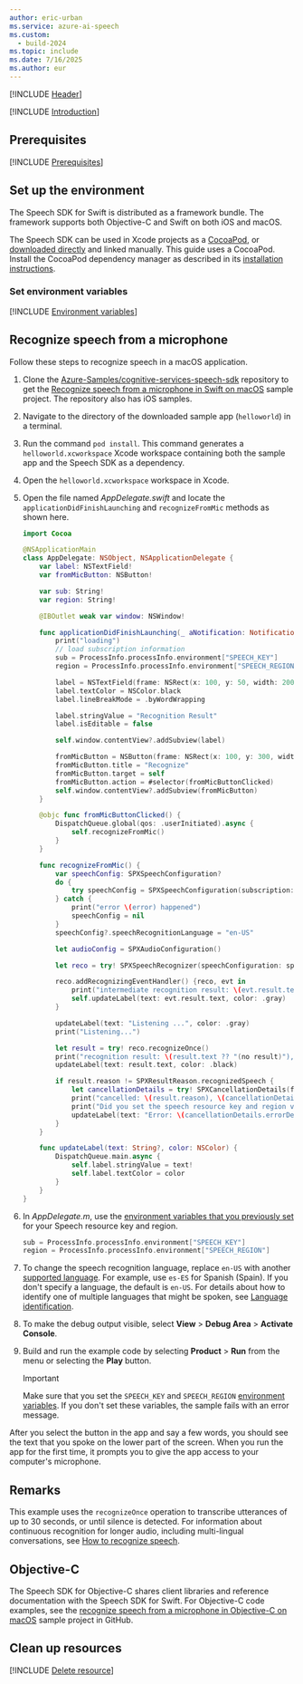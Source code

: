 ```yaml
---
author: eric-urban
ms.service: azure-ai-speech
ms.custom:
  - build-2024
ms.topic: include
ms.date: 7/16/2025
ms.author: eur
---
```


[!INCLUDE [Header](../../common/swift.md)]

[!INCLUDE [Introduction](intro.md)]

## Prerequisites

[!INCLUDE [Prerequisites](../../common/azure-prerequisites.md)]

## Set up the environment

The Speech SDK for Swift is distributed as a framework bundle. The framework supports both Objective-C and Swift on both iOS and macOS.

The Speech SDK can be used in Xcode projects as a [CocoaPod](https://cocoapods.org/), or [downloaded directly](https://aka.ms/csspeech/macosbinary) and linked manually. This guide uses a CocoaPod. Install the CocoaPod dependency manager as described in its [installation instructions](https://guides.cocoapods.org/using/getting-started.html).

### Set environment variables

[!INCLUDE [Environment variables](../../common/environment-variables.md)]

## Recognize speech from a microphone

Follow these steps to recognize speech in a macOS application.

1. Clone the [Azure-Samples/cognitive-services-speech-sdk](https://github.com/Azure-Samples/cognitive-services-speech-sdk) repository to get the [Recognize speech from a microphone in Swift on macOS](https://github.com/Azure-Samples/cognitive-services-speech-sdk/tree/master/quickstart/swift/macos/from-microphone) sample project. The repository also has iOS samples.
1. Navigate to the directory of the downloaded sample app (`helloworld`) in a terminal.
1. Run the command `pod install`. This command generates a `helloworld.xcworkspace` Xcode workspace containing both the sample app and the Speech SDK as a dependency.
1. Open the `helloworld.xcworkspace` workspace in Xcode.
1. Open the file named *AppDelegate.swift* and locate the `applicationDidFinishLaunching` and `recognizeFromMic` methods as shown here.

   ```swift
   import Cocoa

   @NSApplicationMain
   class AppDelegate: NSObject, NSApplicationDelegate {
       var label: NSTextField!
       var fromMicButton: NSButton!

       var sub: String!
       var region: String!

       @IBOutlet weak var window: NSWindow!

       func applicationDidFinishLaunching(_ aNotification: Notification) {
           print("loading")
           // load subscription information
           sub = ProcessInfo.processInfo.environment["SPEECH_KEY"]
           region = ProcessInfo.processInfo.environment["SPEECH_REGION"]

           label = NSTextField(frame: NSRect(x: 100, y: 50, width: 200, height: 200))
           label.textColor = NSColor.black
           label.lineBreakMode = .byWordWrapping

           label.stringValue = "Recognition Result"
           label.isEditable = false

           self.window.contentView?.addSubview(label)

           fromMicButton = NSButton(frame: NSRect(x: 100, y: 300, width: 200, height: 30))
           fromMicButton.title = "Recognize"
           fromMicButton.target = self
           fromMicButton.action = #selector(fromMicButtonClicked)
           self.window.contentView?.addSubview(fromMicButton)
       }

       @objc func fromMicButtonClicked() {
           DispatchQueue.global(qos: .userInitiated).async {
               self.recognizeFromMic()
           }
       }

       func recognizeFromMic() {
           var speechConfig: SPXSpeechConfiguration?
           do {
               try speechConfig = SPXSpeechConfiguration(subscription: sub, region: region)
           } catch {
               print("error \(error) happened")
               speechConfig = nil
           }
           speechConfig?.speechRecognitionLanguage = "en-US"

           let audioConfig = SPXAudioConfiguration()

           let reco = try! SPXSpeechRecognizer(speechConfiguration: speechConfig!, audioConfiguration: audioConfig)

           reco.addRecognizingEventHandler() {reco, evt in
               print("intermediate recognition result: \(evt.result.text ?? "(no result)")")
               self.updateLabel(text: evt.result.text, color: .gray)
           }

           updateLabel(text: "Listening ...", color: .gray)
           print("Listening...")

           let result = try! reco.recognizeOnce()
           print("recognition result: \(result.text ?? "(no result)"), reason: \(result.reason.rawValue)")
           updateLabel(text: result.text, color: .black)

           if result.reason != SPXResultReason.recognizedSpeech {
               let cancellationDetails = try! SPXCancellationDetails(fromCanceledRecognitionResult: result)
               print("cancelled: \(result.reason), \(cancellationDetails.errorDetails)")
               print("Did you set the speech resource key and region values?")
               updateLabel(text: "Error: \(cancellationDetails.errorDetails)", color: .red)
           }
       }

       func updateLabel(text: String?, color: NSColor) {
           DispatchQueue.main.async {
               self.label.stringValue = text!
               self.label.textColor = color
           }
       }
   }
   ```

1. In *AppDelegate.m*, use the [environment variables that you previously set](#set-environment-variables) for your Speech resource key and region.

   ```swift
   sub = ProcessInfo.processInfo.environment["SPEECH_KEY"]
   region = ProcessInfo.processInfo.environment["SPEECH_REGION"]
   ```

1. To change the speech recognition language, replace `en-US` with another [supported language](~/articles/ai-services/speech-service/language-support.md). For example, use `es-ES` for Spanish (Spain). If you don't specify a language, the default is `en-US`. For details about how to identify one of multiple languages that might be spoken, see [Language identification](~/articles/ai-services/speech-service/language-identification.md).
1. To make the debug output visible, select **View** > **Debug Area** > **Activate Console**.
1. Build and run the example code by selecting **Product** > **Run** from the menu or selecting the **Play** button.

   > [!IMPORTANT]
   > Make sure that you set the `SPEECH_KEY` and `SPEECH_REGION` [environment variables](#set-environment-variables). If you don't set these variables, the sample fails with an error message.

After you select the button in the app and say a few words, you should see the text that you spoke on the lower part of the screen. When you run the app for the first time, it prompts you to give the app access to your computer's microphone.

## Remarks

This example uses the `recognizeOnce` operation to transcribe utterances of up to 30 seconds, or until silence is detected. For information about continuous recognition for longer audio, including multi-lingual conversations, see [How to recognize speech](~/articles/ai-services/speech-service/how-to-recognize-speech.md).

## Objective-C

The Speech SDK for Objective-C shares client libraries and reference documentation with the Speech SDK for Swift. For Objective-C code examples, see the [recognize speech from a microphone in Objective-C on macOS](https://github.com/Azure-Samples/cognitive-services-speech-sdk/tree/master/quickstart/objectivec/macos/from-microphone) sample project in GitHub.

## Clean up resources

[!INCLUDE [Delete resource](../../common/delete-resource.md)]
